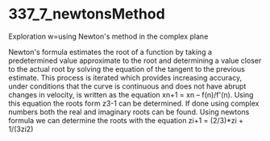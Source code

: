 # 337_7_newtonsMethod
Exploration w=using Newton's method in the complex plane

Newton's formula estimates the root of a function by taking a predetermined value approximate to the root and determining a value closer to the actual root by solving the equation of the tangent to the previous estimate. This process is iterated which provides increasing accuracy, under conditions that the curve is continuous and does not have abrupt changes in velocity, is written as the equation 
	                                    xn+1 = xn – f(n)/f'(n).
Using this equation the roots form z3-1 can be determined. If done using complex numbers both the real and imaginary roots can be found. Using newtons formula we can determine the roots with the equation 
	                                    zi+1 = (2/3)*zi + 1/(3zi2)
